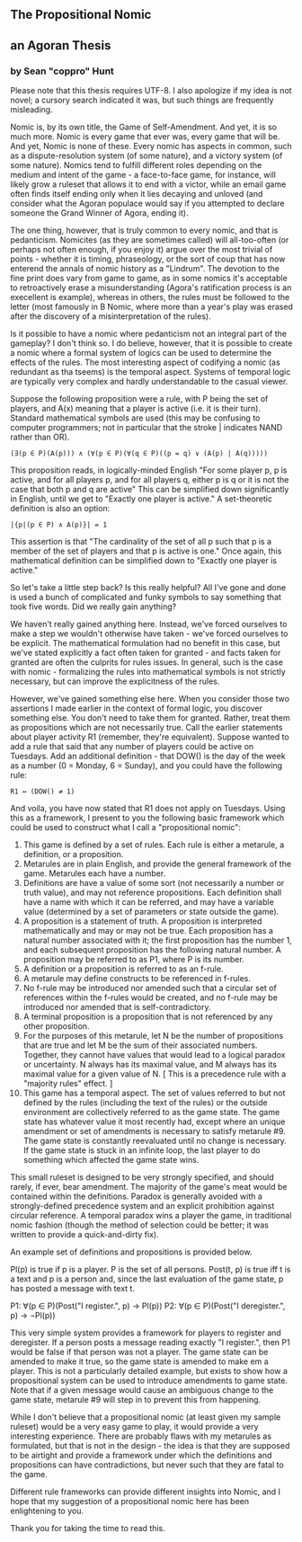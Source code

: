 ## The Propositional Nomic
## an Agoran Thesis
### by Sean "coppro" Hunt

Please note that this thesis requires UTF-8. I also apologize if my idea
is not novel; a cursory search indicated it was, but such things are
frequently misleading.

Nomic is, by its own title, the Game of Self-Amendment. And yet, it is
so much more. Nomic is every game that ever was, every game that will
be. And yet, Nomic is none of these. Every nomic has aspects in common,
such as a dispute-resolution system (of some nature), and a victory
system (of some nature). Nomics tend to fulfill different roles
depending on the medium and intent of the game - a face-to-face game,
for instance, will likely grow a ruleset that allows it to end with a
victor, while an email game often finds itself ending only when it lies
decaying and unloved (and consider what the Agoran populace would say if
you attempted to declare someone the Grand Winner of Agora, ending it).

The one thing, however, that is truly common to every nomic, and that is
pedanticism. Nomicites (as they are sometimes called) will all-too-often
(or perhaps not often enough, if you enjoy it) argue over the most
trivial of points - whether it is timing, phraseology, or the sort of
coup that has now enterend the annals of nomic history as a "Lindrum".
The devotion to the fine print does vary from game to game, as in some
nomics it's acceptable to retroactively erase a misunderstanding
(Agora's ratification process is an execellent is example), whereas in
others, the rules must be followed to the letter (most famously in B
Nomic, where more than a year's play was erased after the discovery of a
misinterpretation of the rules).

Is it possible to have a nomic where pedanticism not an integral part of
the gameplay? I don't think so. I do believe, however, that it is
possible to create a nomic where a formal system of logics can be used
to determine the effects of the rules. The most interesting aspect of
codifying a nomic (as redundant as tha tseems) is the temporal aspect.
Systems of temporal logic are typically very complex and hardly
understandable to the casual viewer.

Suppose the following proposition were a rule, with P being the set of
players, and A(x) meaning that a player is active (i.e. it is their
turn). Standard mathematical symbols are used (this may be confusing to
computer programmers; not in particular that the stroke | indicates
NAND rather than OR).

    (∃(p ∈ P)(A(p))) ∧ (∀(p ∈ P)(∀(q ∈ P)((p = q) ∨ (A(p) | A(q)))))

This proposition reads, in logically-minded English "For some player p,
p is active, and for all players p, and for all players q, either p is q
or it is not the case that both p and q are active" This can be
simplified down significantly in English, until we get to "Exactly one
player is active." A set-theoretic definition is also an
option:

    |{p|(p ∈ P) ∧ A(p)}| = 1

This assertion is that "The cardinality of the set of all p such that p
is a member of the set of players and that p is active is one." Once
again, this mathematical definition can be simplified down to "Exactly
one player is active."

So let's take a little step back? Is this really helpful? All I've gone
and done is used a bunch of complicated and funky symbols to say
something that took five words. Did we really gain anything?

We haven't really gained anything here. Instead, we've forced ourselves
to make a step we wouldn't otherwise have taken - we've forced ourselves
to be explicit. The mathematical formulation had no benefit in this
case, but we've stated explicitly a fact often taken for granted - and
facts taken for granted are often the culprits for rules issues. In
general, such is the case with nomic - formalizing the rules into
mathematical symbols is not strictly necessary, but can improve the
explicitness of the rules.

However, we've gained something else here. When you consider those two
assertions I made earlier in the context of formal logic, you discover
something else. You don't need to take them for granted. Rather, treat
them as propositions which are not necessarily true. Call the earlier
statements about player activity R1 (remember, they're equivalent).
Suppose wanted to add a rule that said that any number of players could
be active on Tuesdays. Add an additional definition - that DOW() is the
day of the week as a number (0 = Monday, 6 = Sunday), and you could have
the following rule:

    R1 ↔ (DOW() ≠ 1)

And voila, you have now stated that R1 does not apply on Tuesdays. Using
this as a framework, I present to you the following basic framework
which could be used to construct what I call a "propositional nomic":

  1. This game is defined by a set of rules. Each rule is either a
     metarule, a definition, or a proposition.
  2. Metarules are in plain English, and provide the general framework
     of the game. Metarules each have a number.
  3. Definitions are have a value of some sort (not necessarily a number
     or truth value), and may not reference propositions. Each
     definition shall have a name with which it can be referred, and may
     have a variable value (determined by a set of parameters or state
     outside the game).
  4. A proposition is a statement of truth. A proposition is interpreted
     mathematically and may or may not be true. Each proposition has a
     natural number associated with it; the first proposition has the
     number 1, and each subsequent proposition has the following natural
     number. A proposition may be referred to as P1, where P is its
     number.
  5. A definition or a proposition is referred to as an f-rule.
  6. A metarule may define constructs to be referenced in f-rules.
  7. No f-rule may be introduced nor amended such that a circular set of
     references within the f-rules would be created, and no f-rule may
     be introduced nor amended that is self-contradictory.
  8. A terminal proposition is a proposition that is not referenced by
     any other proposition.
  9. For the purposes of this metarule, let N be the number of
     propositions that are true and let M be the sum of their
     associated numbers. Together, they cannot have values that would
     lead to a logical paradox or uncertainty. N always has its maximal
     value, and M always has its maximal value for a given value of N.
     [ This is a precedence rule with a "majority rules" effect. ]
 10. This game has a temporal aspect. The set of values referred to but
     not defined by the rules (including the text of the rules) or the
     outside environment are collectively referred to as the game state.
     The game state has whatever value it most recently had, except
     where an unique amendment or set of amendments is necessary to
     satisfy metarule #9. The game state is constantly reevaluated until
     no change is necessary. If the game state is stuck in an infinite
     loop, the last player to do something which affected the game state
     wins.

This small ruleset is designed to be very strongly specified, and should
rarely, if ever, bear amendment. The majority of the game's meat would
be contained within the definitions. Paradox is generally avoided with a
strongly-defined precedence system and an explicit prohibition against
circular reference. A temporal paradox wins a player the game, in
traditional nomic fashion (though the method of selection could be
better; it was written to provide a quick-and-dirty fix).

An example set of definitions and propositions is provided below.

  Pl(p) is true if p is a player.
  P is the set of all persons.
  Post(t, p) is true iff t is a text and p is a person and, since the
    last evaluation of the game state, p has posted a message with text
    t.

 P1: ∀(p ∈ P)(Post("I register.", p) → Pl(p))
 P2: ∀(p ∈ P)(Post("I deregister.", p) → ¬Pl(p))

This very simple system provides a framework for players to register and
deregister. If a person posts a message reading exactly "I register.",
then P1 would be false if that person was not a player. The game state
can be amended to make it true, so the game state is amended to make
em a player. This is not a particularly detailed example, but exists to
show how a propositional system can be used to introduce amendments to
game state. Note that if a given message would cause an ambiguous change
to the game state, metarule #9 will step in to prevent this from
happening.

While I don't believe that a propositional nomic (at least given my
sample ruleset) would be a very easy game to play, it would provide a
very interesting experience. There are probably flaws with my metarules
as formulated, but that is not in the design - the idea is that they are
supposed to be airtight and provide a framework under which the
definitions and propositions can have contradictions, but never such
that they are fatal to the game.

Different rule frameworks can provide different insights into Nomic, and
I hope that my suggestion of a propositional nomic here has been
enlightening to you.

Thank you for taking the time to read this.
